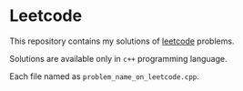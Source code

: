 # Leetcode
This repository contains my solutions of [leetcode](https://leetcode.com/problems) problems.

Solutions are available only in `c++` programming language.

Each file named as `problem_name_on_leetcode.cpp`.

